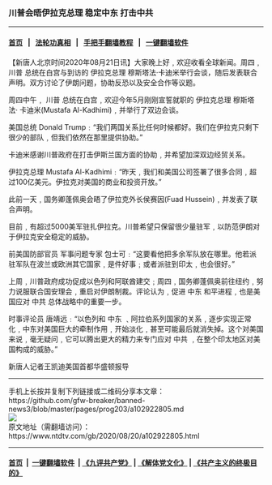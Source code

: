 ### 川普会晤伊拉克总理  稳定中东 打击中共
------------------------

#### [首页](https://github.com/gfw-breaker/banned-news3/blob/master/README.md) &nbsp;&nbsp;|&nbsp;&nbsp; [法轮功真相](https://github.com/begood0513/basic/blob/master/README.md)  &nbsp;&nbsp;|&nbsp;&nbsp; [手把手翻墙教程](https://github.com/gfw-breaker/guides/wiki)  &nbsp;&nbsp;|&nbsp;&nbsp; [一键翻墙软件](https://github.com/gfw-breaker/nogfw/blob/master/README.md)  



<div><div class="post_content" itemprop="articleBody">
 <p>
  【新唐人北京时间2020年08月21日讯】大家晚上好﹐欢迎收看全球新闻。周四﹐
  <ok href="https://www.ntdtv.com/gb/川普.htm">
   川普
  </ok>
  总统在白宫与到访的
  <ok href="https://www.ntdtv.com/gb/伊拉克总理.htm">
   伊拉克总理
  </ok>
  穆斯塔法‧卡迪米举行会谈，随后发表联合声明。双方讨论了伊朗问题，协助反恐以及安全合作等议题。
 </p>
 <p>
  周四中午﹐
  <ok href="https://www.ntdtv.com/gb/川普.htm">
   川普
  </ok>
  总统在白宫﹐欢迎今年5月刚刚宣誓就职的
  <ok href="https://www.ntdtv.com/gb/伊拉克总理.htm">
   伊拉克总理
  </ok>
  穆斯塔法‧ 卡迪米(Mustafa Al-Kadhimi)﹐并举行了双边会谈。
 </p>
 <p>
  美国总统 Donald Trump﹕“我们两国关系比任何时候都好。我们在伊拉克只剩下很少的部队﹐但我们依然在那里提供协助。”
 </p>
 <p>
  卡迪米感谢川普政府在打击伊斯兰国方面的协助﹐并希望加深双边经贸关系。
 </p>
 <p>
  伊拉克总理 Mustafa Al-Kadhimi﹕“昨天﹐我们和美国公司签署了很多合同﹐超过100亿美元。伊拉克对美国的商业和投资开放。”
 </p>
 <p>
  此前一天﹐国务卿蓬佩奥会晤了伊拉克外长侯赛因(Fuad Hussein)﹐并发表了联合声明。
 </p>
 <p>
  目前﹐有超过5000美军驻扎伊拉克。川普希望只保留很少量驻军﹐以防范伊朗对于伊拉克安全稳定的威胁。
 </p>
 <p>
  前美国防部官员 军事问题专家 包士可﹕“这要看他把多余军队放在哪里。他若派驻军队在波兰或欧洲其它国家﹐是件好事﹔或者派驻到印太﹐也会很好。”
 </p>
 <p>
  上周﹐川普政府成功促成以色列和阿联酋建交﹔周四﹐国务卿蓬佩奥前往纽约﹐努力说服联合国安理会﹐重启对伊朗制裁。评论认为﹐促进
  <ok href="https://www.ntdtv.com/gb/中东.htm">
   中东
  </ok>
  和平进程﹐也是美国应对
  <ok href="https://www.ntdtv.com/gb/中共.htm">
   中共
  </ok>
  总体战略中的重要一步。
 </p>
 <p>
  时事评论员 唐靖远﹕“以色列和
  <ok href="https://www.ntdtv.com/gb/中东.htm">
   中东
  </ok>
  ﹑阿拉伯系列国家的关系﹐逐步实现正常化﹐中东对美国巨大的牵制作用﹐开始淡化﹐甚至可能最后就消失掉。这个对美国来说﹐毫无疑问﹐它可以腾出更大的精力来专门应对
  <ok href="https://www.ntdtv.com/gb/中共.htm">
   中共
  </ok>
  ﹐在整个印太地区对美国构成的威胁。”
 </p>
 <p>
  新唐人记者王凯迪美国首都华盛顿报导
 </p>
 <div class="single_ad">
 </div>
</div>
</div>
<hr/>
手机上长按并复制下列链接或二维码分享本文章：<br/>
https://github.com/gfw-breaker/banned-news3/blob/master/pages/prog203/a102922805.md <br/>
<a href='https://github.com/gfw-breaker/banned-news3/blob/master/pages/prog203/a102922805.md'><img src='https://github.com/gfw-breaker/banned-news3/blob/master/pages/prog203/a102922805.md.png'/></a> <br/>
原文地址（需翻墙访问）：https://www.ntdtv.com/gb/2020/08/20/a102922805.html


------------------------
#### [首页](https://github.com/gfw-breaker/banned-news3/blob/master/README.md) &nbsp;|&nbsp; [一键翻墙软件](https://github.com/gfw-breaker/nogfw/blob/master/README.md) &nbsp;| [《九评共产党》](https://github.com/gfw-breaker/9ping.md/blob/master/README.md#九评之一评共产党是什么) | [《解体党文化》](https://github.com/gfw-breaker/jtdwh.md/blob/master/README.md) | [《共产主义的终极目的》](https://github.com/gfw-breaker/gczydzjmd.md/blob/master/README.md)


<img src='http://gfw-breaker.win/banned-news3/pages/prog203/a102922805.md' width='0px' height='0px'/>